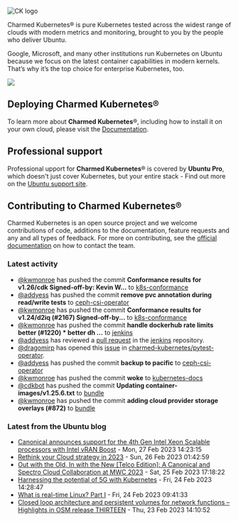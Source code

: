![CK logo](https://assets.ubuntu.com/v1/451d4cf4-Charmed+Kubernetes_RGB_onWhite_2022.svg)

Charmed Kubernetes® is pure Kubernetes tested across the widest range of clouds with modern metrics and monitoring, brought to you by the people who deliver Ubuntu.

Google, Microsoft, and many other institutions run Kubernetes on Ubuntu because we focus on the latest container capabilities in modern kernels. That’s why it’s the top choice for enterprise Kubernetes, too.

![](https://assets.ubuntu.com/v1/843c77b6-juju-at-a-glace.svg)

## Deploying Charmed Kubernetes®

To learn more about **Charmed Kubernetes**®, including how to install it on your own cloud, please visit the [Documentation][docs].

## Professional support

Professional upport for **Charmed Kubernetes**® is covered by **Ubuntu Pro**, which doesn't just cover Kubernetes, but your entire stack - Find out more on the [Ubuntu support site](https://ubuntu.com/support).

## Contributing to Charmed Kubernetes®

Charmed Kubernetes is an open source project and we welcome contributions of code, additions to the documentation, feature requests and any and all types of feedback. For more on contributing, see the [official documentation][get-in-touch] on how to contact the team.

<!-- LINKS -->
[docs]: https://ubuntu.com/kubernetes/docs
[get-in-touch]: https://ubuntu.com/kubernetes/docs/get-in-touch

### Latest activity

<!-- activity starts -->
 - [@kwmonroe](https://github.com/kwmonroe) has pushed the commit **Conformance results for v1.26/cdk  Signed-off-by: Kevin W...** to [k8s-conformance](https://github.com/charmed-kubernetes/k8s-conformance)
 - [@addyess](https://github.com/addyess) has pushed the commit **remove pvc annotation during read/write tests** to [ceph-csi-operator](https://github.com/charmed-kubernetes/ceph-csi-operator)
 - [@kwmonroe](https://github.com/kwmonroe) has pushed the commit **Conformance results for v1.24/d2iq (#2167)  Signed-off-by...** to [k8s-conformance](https://github.com/charmed-kubernetes/k8s-conformance)
 - [@kwmonroe](https://github.com/kwmonroe) has pushed the commit **handle dockerhub rate limits better (#1220)  * better dh ...** to [jenkins](https://github.com/charmed-kubernetes/jenkins)
 - [@addyess](https://github.com/addyess) has reviewed a [pull request](https://github.com/charmed-kubernetes/jenkins/pull/1220) in the [jenkins](https://github.com/charmed-kubernetes/jenkins) repository.
 - [@dragomirp](https://github.com/dragomirp) has opened this [issue](https://github.com/charmed-kubernetes/pytest-operator/issues/101) in [charmed-kubernetes/pytest-operator](https://api.github.com/repos/charmed-kubernetes/pytest-operator).
 - [@addyess](https://github.com/addyess) has pushed the commit **backup to pacific** to [ceph-csi-operator](https://github.com/charmed-kubernetes/ceph-csi-operator)
 - [@kwmonroe](https://github.com/kwmonroe) has pushed the commit **woke** to [kubernetes-docs](https://github.com/charmed-kubernetes/kubernetes-docs)
 - [@cdkbot](https://github.com/cdkbot) has pushed the commit **Updating container-images/v1.25.6.txt** to [bundle](https://github.com/charmed-kubernetes/bundle)
 - [@kwmonroe](https://github.com/kwmonroe) has pushed the commit **adding cloud provider storage overlays (#872)** to [bundle](https://github.com/charmed-kubernetes/bundle)
<!-- activity ends -->

<!-- roadmap starts -->

<!-- roadmap ends -->

### Latest from the Ubuntu blog

<!-- blog starts -->
* [Canonical announces support for the 4th Gen Intel Xeon Scalable processors with Intel vRAN Boost](https://ubuntu.com//blog/canonical-announces-support-for-the-4th-gen-intel-xeon-scalable-processors-with-intel-vran-boost) - Mon, 27 Feb 2023 14:23:15 
* [Rethink your Cloud strategy in 2023](https://ubuntu.com//blog/rethink-your-cloud-strategy-in-2023) - Sun, 26 Feb 2023 01:42:59 
* [Out with the Old, In with the New [Telco Edition]: A Canonical and Spectro Cloud Collaboration at MWC 2023](https://ubuntu.com//blog/meet-canonical-at-mwc-barcelona-2023) - Sat, 25 Feb 2023 17:18:22 
* [Harnessing the potential of 5G with Kubernetes](https://ubuntu.com//blog/harnessing-the-potential-of-5g-with-kubernetes) - Fri, 24 Feb 2023 14:28:47 
* [What is real-time Linux? Part I](https://ubuntu.com//blog/what-is-real-time-linux-i) - Fri, 24 Feb 2023 09:41:33 
* [Closed loop architecture and persistent volumes for network functions &#8211; Highlights in OSM release THIRTEEN](https://ubuntu.com//blog/closed-loop-architecture-and-persistent-volumes-for-network-functions-highlights-in-osm-release-thirteen) - Thu, 23 Feb 2023 14:10:52 
<!-- blog ends -->
